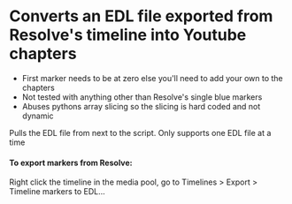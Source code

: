 # Converts an EDL file exported from Resolve's timeline into Youtube chapters
- First marker needs to be at zero else you'll need to add your own to the chapters
- Not tested with anything other than Resolve's single blue markers
- Abuses pythons array slicing so the slicing is hard coded and not dynamic

Pulls the EDL file from next to the script. Only supports one EDL file at a time

#### To export markers from Resolve:
Right click the timeline in the media pool, go to Timelines > Export > Timeline markers to EDL...